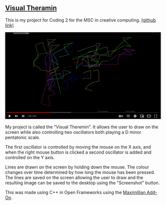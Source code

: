 ## [Visual Theramin](https://github.com/mkh7878/VisualTheramin)

This is my project for Coding 2 for the MSC in creative computing. [(github link)](https://github.com/mkh7878/VisualTheramin)

[![](https://raw.githubusercontent.com/mkh7878/VisualTheramin/main/Screenshot%202023-03-14%20at%2012.27.45%20pm.png)](https://www.youtube.com/watch?v=YYLr4fz8Uac)

My project is called the "Visual Theremin". It allows the user to draw on the screen while also controlling two oscillators both playing a D minor pentatonic scale. 

The first oscillator is controlled by moving the mouse on the X axis, and when the right mouse button is clicked a second oscillator is added and controlled on the Y axis. 

Lines are drawn on the screen by holding down the mouse. The colour changes over time determined by how long the mouse has been pressed. The lines are saved on the screen allowing the user to draw and the resulting image can be saved to the desktop using the "Screenshot" button. 

This was made using C++ in Open Frameworks using the [Maximillian Add-On](https://github.com/micknoise/Maximilian).
